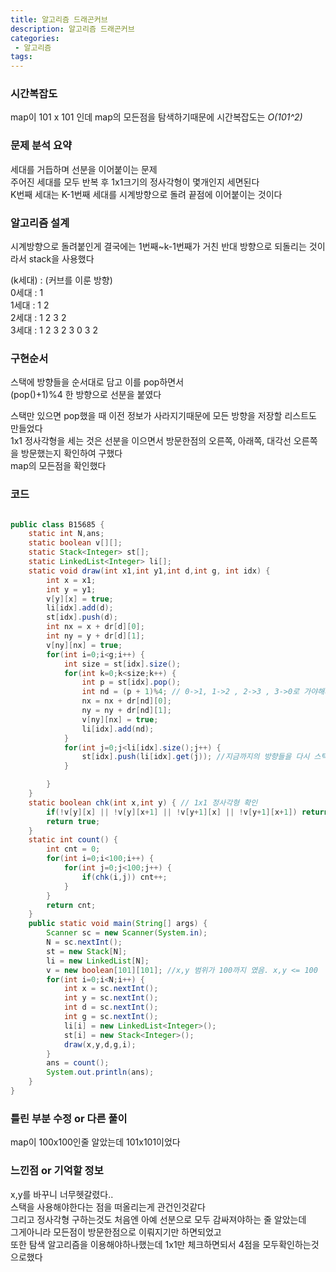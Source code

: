 ```yaml
---
title: 알고리즘 드래곤커브
description: 알고리즘 드래곤커브
categories:
 - 알고리즘  
tags:
---  
```

### 시간복잡도  
map이 101 x 101 인데 map의 모든점을 탐색하기때문에
시간복잡도는 *O(101^2)*
### 문제 분석 요약  
세대를 거듭하며 선분을 이어붙이는 문제  
주어진 세대를 모두 반복 후 1x1크기의 정사각형이 몇개인지 세면된다  
K번째 세대는 K-1번째 세대를 시계방향으로 돌려 끝점에 이어붙이는 것이다  


### 알고리즘 설계  
시계방향으로 돌려붙인게 결국에는 1번째~k-1번째가 거친 반대 방향으로 되돌리는 것이라서 stack을 사용했다  

(k세대) : (커브를 이룬 방향)   
0세대 : 1  
1세대 : 1 2  
2세대 : 1 2 3 2  
3세대 : 1 2 3 2 3 0 3 2  

### 구현순서  
스택에 방향들을 순서대로 담고 이를 pop하면서  
(pop()+1)%4 한 방향으로 선분을 붙였다  

스택만 있으면 pop했을 때 이전 정보가 사라지기때문에 모든 방향을 저장할 리스트도 만들었다   
1x1 정사각형을 세는 것은 선분을 이으면서 방문한점의 오른쪽, 아래쪽, 대각선 오른쪽을 방문했는지 확인하여 구했다  
map의 모든점을 확인했다  

### 코드  
```java

public class B15685 {
	static int N,ans;
	static boolean v[][];
	static Stack<Integer> st[];
	static LinkedList<Integer> li[];
	static void draw(int x1,int y1,int d,int g, int idx) {
		int x = x1;
		int y = y1;
		v[y][x] = true;
		li[idx].add(d);
		st[idx].push(d);
		int nx = x + dr[d][0];
		int ny = y + dr[d][1];
		v[ny][nx] = true;
		for(int i=0;i<g;i++) {
			int size = st[idx].size();
			for(int k=0;k<size;k++) {
				int p = st[idx].pop();
				int nd = (p + 1)%4; // 0->1, 1->2 , 2->3 , 3->0로 가야해서 +1하고 모듈러연산을 했다  
				nx = nx + dr[nd][0];
				ny = ny + dr[nd][1];
				v[ny][nx] = true;
				li[idx].add(nd);
			}
			for(int j=0;j<li[idx].size();j++) {
				st[idx].push(li[idx].get(j)); //지금까지의 방향들을 다시 스택에 넣어준다  
			}

		}
	}
	static boolean chk(int x,int y) { // 1x1 정사각형 확인
		if(!v[y][x] || !v[y][x+1] || !v[y+1][x] || !v[y+1][x+1]) return false;
		return true;
	}
	static int count() {
		int cnt = 0;
		for(int i=0;i<100;i++) {
			for(int j=0;j<100;j++) {
				if(chk(i,j)) cnt++;
			}
		}
		return cnt;
	}
	public static void main(String[] args) {
		Scanner sc = new Scanner(System.in);
		N = sc.nextInt();
		st = new Stack[N];
		li = new LinkedList[N];
		v = new boolean[101][101]; //x,y 범위가 100까지 였음. x,y <= 100
		for(int i=0;i<N;i++) {
			int x = sc.nextInt();
			int y = sc.nextInt();
			int d = sc.nextInt();
			int g = sc.nextInt();
			li[i] = new LinkedList<Integer>();
			st[i] = new Stack<Integer>();
			draw(x,y,d,g,i);
		}
		ans = count();
		System.out.println(ans);
	}
}


```
### 틀린 부분 수정 or 다른 풀이  
map이 100x100인줄 알았는데 101x101이었다  

### 느낀점 or 기억할 정보  
x,y를 바꾸니 너무헷갈렸다..  
스택을 사용해야한다는 점을 떠올리는게 관건인것같다  
그리고 정사각형 구하는것도 처음엔 아예 선분으로 모두 감싸져야하는 줄 알았는데  
그게아니라 모든점이 방문한점으로 이뤄지기만 하면되었고  
또한 탐색 알고리즘을 이용해야하나했는데 1x1만 체크하면되서 4점을 모두확인하는것으로했다  
